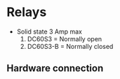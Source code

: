 # Relays
- Solid state 3 Amp max
    1. DC60S3 = Normally open
    2. DC60S3-B = Normally closed

## Hardware connection